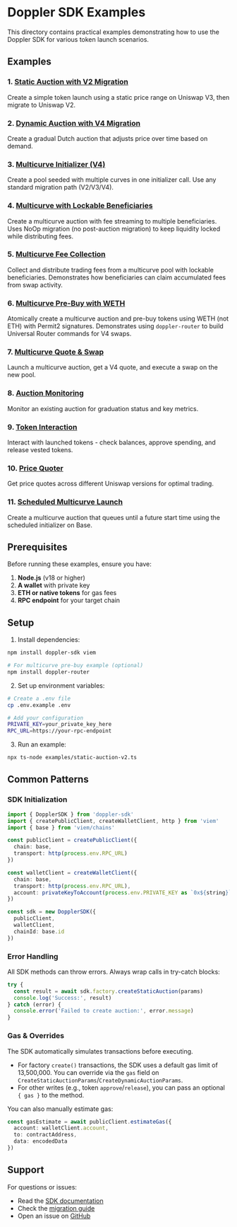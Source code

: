 # Doppler SDK Examples

This directory contains practical examples demonstrating how to use the Doppler SDK for various token launch scenarios.

## Examples

### 1. [Static Auction with V2 Migration](./static-auction-v2.ts)
Create a simple token launch using a static price range on Uniswap V3, then migrate to Uniswap V2.

### 2. [Dynamic Auction with V4 Migration](./dynamic-auction-v4.ts)
Create a gradual Dutch auction that adjusts price over time based on demand.

### 3. [Multicurve Initializer (V4)](./multicurve-initializer.ts)
Create a pool seeded with multiple curves in one initializer call. Use any standard migration path (V2/V3/V4).

### 4. [Multicurve with Lockable Beneficiaries](./multicurve-lockable-beneficiaries.ts)
Create a multicurve auction with fee streaming to multiple beneficiaries. Uses NoOp migration (no post-auction migration) to keep liquidity locked while distributing fees.

### 5. [Multicurve Fee Collection](./multicurve-collect-fees.ts)
Collect and distribute trading fees from a multicurve pool with lockable beneficiaries. Demonstrates how beneficiaries can claim accumulated fees from swap activity.

### 6. [Multicurve Pre-Buy with WETH](./multicurve-prebuy-weth.ts)
Atomically create a multicurve auction and pre-buy tokens using WETH (not ETH) with Permit2 signatures. Demonstrates using `doppler-router` to build Universal Router commands for V4 swaps.

### 7. [Multicurve Quote & Swap](./multicurve-quote-and-swap.ts)
Launch a multicurve auction, get a V4 quote, and execute a swap on the new pool.

### 8. [Auction Monitoring](./auction-monitoring.ts)
Monitor an existing auction for graduation status and key metrics.

### 9. [Token Interaction](./token-interaction.ts)
Interact with launched tokens - check balances, approve spending, and release vested tokens.

### 10. [Price Quoter](./price-quoter.ts)
Get price quotes across different Uniswap versions for optimal trading.

### 11. [Scheduled Multicurve Launch](./multicurve-scheduled-launch.ts)
Create a multicurve auction that queues until a future start time using the scheduled initializer on Base.

## Prerequisites

Before running these examples, ensure you have:

1. **Node.js** (v18 or higher)
2. **A wallet** with private key
3. **ETH or native tokens** for gas fees
4. **RPC endpoint** for your target chain

## Setup

1. Install dependencies:
```bash
npm install doppler-sdk viem

# For multicurve pre-buy example (optional)
npm install doppler-router
```

2. Set up environment variables:
```bash
# Create a .env file
cp .env.example .env

# Add your configuration
PRIVATE_KEY=your_private_key_here
RPC_URL=https://your-rpc-endpoint
```

3. Run an example:
```bash
npx ts-node examples/static-auction-v2.ts
```

## Common Patterns

### SDK Initialization
```typescript
import { DopplerSDK } from 'doppler-sdk'
import { createPublicClient, createWalletClient, http } from 'viem'
import { base } from 'viem/chains'

const publicClient = createPublicClient({
  chain: base,
  transport: http(process.env.RPC_URL)
})

const walletClient = createWalletClient({
  chain: base,
  transport: http(process.env.RPC_URL),
  account: privateKeyToAccount(process.env.PRIVATE_KEY as `0x${string}`)
})

const sdk = new DopplerSDK({
  publicClient,
  walletClient,
  chainId: base.id
})
```

### Error Handling
All SDK methods can throw errors. Always wrap calls in try-catch blocks:

```typescript
try {
  const result = await sdk.factory.createStaticAuction(params)
  console.log('Success:', result)
} catch (error) {
  console.error('Failed to create auction:', error.message)
}
```

### Gas & Overrides
The SDK automatically simulates transactions before executing.
- For factory `create()` transactions, the SDK uses a default gas limit of 13,500,000. You can override via the `gas` field on `CreateStaticAuctionParams`/`CreateDynamicAuctionParams`.
- For other writes (e.g., token `approve`/`release`), you can pass an optional `{ gas }` to the method.

You can also manually estimate gas:

```typescript
const gasEstimate = await publicClient.estimateGas({
  account: walletClient.account,
  to: contractAddress,
  data: encodedData
})
```

## Support

For questions or issues:
- Read the [SDK documentation](../README.md)
- Check the [migration guide](../docs/MIGRATION.md)
- Open an issue on [GitHub](https://github.com/doppler-sdk/issues)
